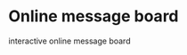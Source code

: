 <!DOCTYPE html>
<html>
	<head>
		<title>Result</title>
        <link type="text/css" rel="stylesheet" href="stylesheet.css"/>
	</head>
	<body>
       <h1>Online message board</h1>
       <div style= 
       <div style="width:200px; height:1000px; background-color:#FF9840">
            interactive online message board 
      </div>
</html>
